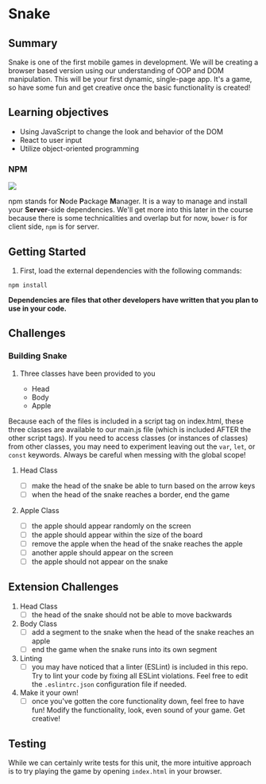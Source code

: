 # Snake

## Summary
Snake is one of the first mobile games in development. We will be creating a browser based version using our understanding of OOP and DOM manipulation. This will be your first dynamic, single-page app. It's a game, so have some fun and get creative once the basic functionality is created!

## Learning objectives
  - Using JavaScript to change the look and behavior of the DOM
  - React to user input
  - Utilize object-oriented programming

### NPM
![](https://www.npmjs.com/static/images/npm-logo.svg)

npm stands for **N**ode **P**ackage **M**anager.
It is a way to manage and install your **Server**-side dependencies. We'll get more into this later in the course because there is some technicalities and overlap but for now, `bower` is for client side, `npm` is for server.

## Getting Started

1. First, load the external dependencies with the following commands:
````
npm install
````
**Dependencies are files that other developers have written that you plan to use in your code.**

## Challenges

### Building Snake

1. Three classes have been provided to you

    - Head
    - Body
    - Apple

Because each of the files is included in a script tag on index.html, these three classes are available to our main.js file (which is included AFTER the other script tags). If you need to access classes (or instances of classes) from other classes, you may need to experiment leaving out the `var`, `let`, or `const` keywords. Always be careful when messing with the global scope!

1. Head Class

    - [ ] make the head of the snake be able to turn based on the arrow keys
    - [ ] when the head of the snake reaches a border, end the game

1. Apple Class

    - [ ] the apple should appear randomly on the screen
    - [ ] the apple should appear within the size of the board
    - [ ] remove the apple when the head of the snake reaches the apple
    - [ ] another apple should appear on the screen
    - [ ] the apple should not appear on the snake

## Extension Challenges

1. Head Class
    - [ ] the head of the snake should not be able to move backwards

1. Body Class
    - [ ] add a segment to the snake when the head of the snake reaches an apple
    - [ ] end the game when the snake runs into its own segment

1. Linting
    - [ ] you may have noticed that a linter (ESLint) is included in this repo. Try to lint your code by fixing all ESLint violations. Feel free to edit the `.eslintrc.json` configuration file if needed.

1. Make it your own!
    - [ ] once you've gotten the core functionality down, feel free to have fun! Modify the functionality, look, even sound of your game. Get creative!

## Testing
While we can certainly write tests for this unit, the more intuitive approach is to try playing the game by opening `index.html` in your browser.
